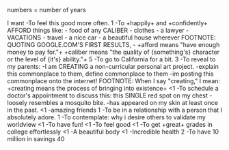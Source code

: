 numbers = number of years

I want 
-To feel this good more often. 1
-To +happily+ and +confidently+ AFFORD things like:
	- food of any CALIBER
	- clothes
	- a lawyer
	- VACATIONS
	- travel
	- a nice car
	- a beautiful house wherever
	FOOTNOTE:
	QUOTING GOOGLE.COM'S FIRST RESULTS, - +afford means "have enough money to pay for."+
	+caliber means "the quality of {something's} character or the level of {it's} ability."+
	5
-To go to California for a bit. 3
-To reveal to my parents:
	-I am CREATING a non-curricular personal art project.
	-explain this commonplace to them, define commonplace to them
	-im posting this commonplace onto the internet!
	FOOTNOTE: 
	When I say "creating," I mean: +creating means the process of bringing into existence+ <1
-To schedule a doctor's appointment to discuss this: this SINGLE red spot on my chest
	-loosely resembles a mosquito bite.
	-has appeared on my skin at least once in the past. <1
-amazing friends 1
-To be in a relationship with a person that I absolutely adore. 1
-To contemplate: why i desire others to validate my worldview <1
-To have fun! <1
-To feel good <1
-To get +great+ grades in college effortlessly <1
-A beautiful body <1
-Incredible health 2
-To have 10 million in savings 40



	
	